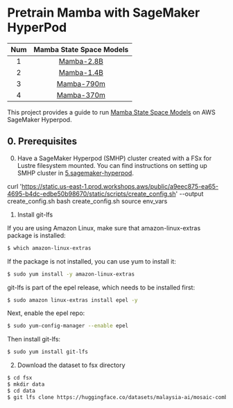 # Pretrain Mamba with SageMaker HyperPod


|Num|                                    Mamba State Space Models                                  |
|:-:|:--------------------------------------------------------------------------------------------:|
| 1 |      [Mamba-2.8B](https://huggingface.co/state-spaces/mamba-2.8b-hf)                         |
| 2 |      [Mamba-1.4B](https://huggingface.co/state-spaces/mamba-1.4b-hf)                         |
| 3 |      [Mamba-790m](https://huggingface.co/state-spaces/mamba-790m-hf)                         |
| 4 |      [Mamba-370m](https://huggingface.co/state-spaces/mamba-370m-hf)                         |


This project provides a guide to run [Mamba State Space Models](https://huggingface.co/state-spaces) on AWS SageMaker Hyperpod.


## 0. Prerequisites

0. Have a SageMaker Hyperpod (SMHP) cluster created with a FSx for Lustre filesystem mounted. You can find instructions on setting up SMHP cluster in [5.sagemaker-hyperpod](https://github.com/aws-samples/awsome-distributed-training/tree/main/1.architectures/5.sagemaker-hyperpod).

curl 'https://static.us-east-1.prod.workshops.aws/public/a9eec875-ea65-4695-b4dc-edbe50b98670/static/scripts/create_config.sh' --output create_config.sh
bash create_config.sh
source env_vars

1. Install git-lfs

If you are using Amazon Linux, make sure that amazon-linux-extras package is installed:

```bash
$ which amazon-linux-extras
```

If the package is not installed, you can use yum to install it:

```bash
$ sudo yum install -y amazon-linux-extras
```

git-lfs is part of the epel release, which needs to be installed first:

```bash
$ sudo amazon linux-extras install epel -y
```

Next, enable the epel repo:

```bash
$ sudo yum-config-manager --enable epel
```

Then install git-lfs:
```bash
$ sudo yum install git-lfs
```

2. Download the dataset to fsx directory

```bash
$ cd fsx
$ mkdir data
$ cd data
$ git lfs clone https://huggingface.co/datasets/malaysia-ai/mosaic-combine-all
